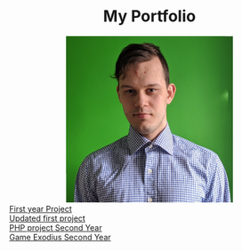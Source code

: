 <html><head>
		<title>  Danyyil Bun Portfolio</title>
    <link rel="stylesheet" type="text/css" href="OldVersion/bootstrap-4.0.0/css/bootstrap.min.css"/>	
</head>
<body>
<center><h1>My Portfolio</h1>
<img src="IMG_20200517_184122.jpg" height="300" width="300"></center>
<a class="btn btn-primary" href="OldVersion/Practice">First year Project</a><br> 
<a class="btn btn-primary" href="UpdateVersion/Practice"> Updated first project</a>
<br><a class="btn btn-primary" href="shopingcart.html">PHP project Second Year</a>
<br><a class="btn btn-primary" href="game.html">Game Exodius Second Year</a>
</body>
</html>